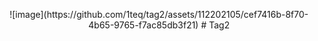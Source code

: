 <p style="text-align: center;">
![image](https://github.com/1teq/tag2/assets/112202105/cef7416b-8f70-4b65-9765-f7ac85db3f21)
  # Tag2
</p>
